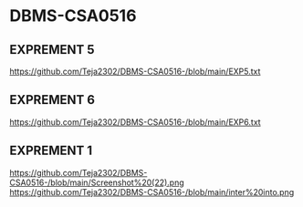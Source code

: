 # DBMS-CSA0516
## EXPREMENT 5
https://github.com/Teja2302/DBMS-CSA0516-/blob/main/EXP5.txt

## EXPREMENT 6 
https://github.com/Teja2302/DBMS-CSA0516-/blob/main/EXP6.txt

## EXPREMENT 1
https://github.com/Teja2302/DBMS-CSA0516-/blob/main/Screenshot%20(22).png
https://github.com/Teja2302/DBMS-CSA0516-/blob/main/inter%20into.png
